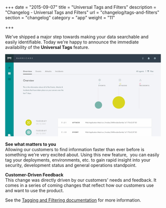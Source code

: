 +++
date = "2015-09-07"
title = "Universal Tags and Filters"
description = "Changelog - Universal Tags and Filters"
url = "changelog/tags-and-filters"
section = "changelog"
category = "app"
weight = "11"

+++

We've shipped a major step towards making your data searchable and easily identifiable. Today we're happy to announce the immediate availability of the **Universal Tags** feature.

![../../src/img/changelog/11-filters.gif](../../src/img/changelog/11-filters.gif)

**See what matters to you**  
Allowing our customers to find information faster than ever before is something we're very excited about. Using this new feature,  you can easily tag your deployments, environments, etc. to gain rapid insight into your security, development status and general operations standpoint.

**Customer-Driven Feedback**  
This change was directly driven by our customers' needs and feedback. It comes in a series of coming changes that reflect how our customers use and want to use the product. 

See the [Tagging and Filtering documentation](../../using-barricade/#tagging-filtering) for more information.